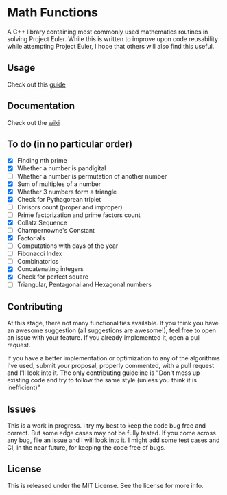 # Math Functions
A C++ library containing most commonly used mathematics routines in solving Project Euler.
While this is written to improve upon code reusability while attempting Project Euler, I hope that others will also find this useful.

## Usage
Check out this [guide](https://github.com/AparaV/math-functions/wiki/1.-Installation-and-Usage)

## Documentation
Check out the [wiki](https://github.com/AparaV/math-functions/wiki)

## To do (in no particular order)
- [x] Finding nth prime
- [x] Whether a number is pandigital
- [ ] Whether a number is permutation of another number
- [x] Sum of multiples of a number
- [x] Whether 3 numbers form a triangle
- [x] Check for Pythagorean triplet
- [ ] Divisors count (proper and improper)
- [ ] Prime factorization and prime factors count
- [x] Collatz Sequence
- [ ] Champernowne's Constant
- [x] Factorials
- [ ] Computations with days of the year
- [ ] Fibonacci Index
- [ ] Combinatorics
- [x] Concatenating integers
- [x] Check for perfect square
- [ ] Triangular, Pentagonal and Hexagonal numbers

## Contributing
At this stage, there not many functionalities available. If you think you have an awesome suggestion (all suggestions are awesome!), feel free to open an issue with your feature. If you already implemented it, open a pull request.

If you have a better implementation or optimization to any of the algorithms I've used, submit your proposal, properly commented, with a pull request and I'll look into it.
The only contributing guideline is "Don't mess up existing code and try to follow the same style (unless you think it is inefficient)"

## Issues
This is a work in progress. I try my best to keep the code bug free and correct. But some edge cases may not be fully tested. If you come across any bug, file an issue and I will look into it. I might add some test cases and CI, in the near future, for keeping the code free of bugs.

## License
This is released under the MIT License. See the license for more info.
